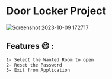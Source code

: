 # Door Locker Project 
![Screenshot 2023-10-09 172717](https://github.com/0xmuhammedalii99/PIC18F4620-Projects/assets/116741693/1307d601-685c-4ce7-888a-f35452ca88bb)

## Features 😄 : 
```
1- Select the Wanted Room to open
2- Reset the Password
3- Exit from Application
```

